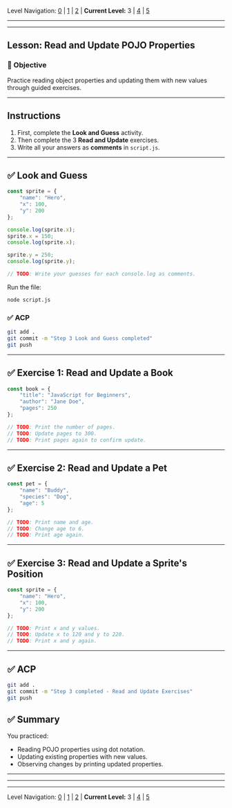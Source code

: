 Level Navigation: [0](./lesson-4-pojo-lv0.md) | [1](./lesson-4-pojo-lv1.md) | [2](./lesson-4-pojo-lv2.md) | **Current Level:** 3 | [4](./lesson-4-pojo-lv4.md) | [5](./lesson-4-pojo-lv5.md)

---


---

## Lesson: Read and Update POJO Properties

### 🎯 Objective

Practice reading object properties and updating them with new values through guided exercises.

---

## **Instructions**

1. First, complete the **Look and Guess** activity.
2. Then complete the 3 **Read and Update** exercises.
3. Write all your answers as **comments** in `script.js`.

---

## ✅ **Look and Guess**

```js
const sprite = {
    "name": "Hero",
    "x": 100,
    "y": 200
};

console.log(sprite.x);
sprite.x = 150;
console.log(sprite.x);

sprite.y = 250;
console.log(sprite.y);

// TODO: Write your guesses for each console.log as comments.
```

Run the file:

```bash
node script.js
```

### ✅ **ACP**

```bash
git add .
git commit -m "Step 3 Look and Guess completed"
git push
```

---

## ✅ **Exercise 1: Read and Update a Book**

```js
const book = {
    "title": "JavaScript for Beginners",
    "author": "Jane Doe",
    "pages": 250
};

// TODO: Print the number of pages.
// TODO: Update pages to 300.
// TODO: Print pages again to confirm update.
```

---

## ✅ **Exercise 2: Read and Update a Pet**

```js
const pet = {
    "name": "Buddy",
    "species": "Dog",
    "age": 5
};

// TODO: Print name and age.
// TODO: Change age to 6.
// TODO: Print age again.
```

---

## ✅ **Exercise 3: Read and Update a Sprite's Position**

```js
const sprite = {
    "name": "Hero",
    "x": 100,
    "y": 200
};

// TODO: Print x and y values.
// TODO: Update x to 120 and y to 220.
// TODO: Print x and y again.
```

---

## ✅ **ACP**

```bash
git add .
git commit -m "Step 3 completed - Read and Update Exercises"
git push
```

## ✅ **Summary**

You practiced:

* Reading POJO properties using dot notation.
* Updating existing properties with new values.
* Observing changes by printing updated properties.

---


---


---

Level Navigation: [0](./lesson-4-pojo-lv0.md) | [1](./lesson-4-pojo-lv1.md) | [2](./lesson-4-pojo-lv2.md) | **Current Level:** 3 | [4](./lesson-4-pojo-lv4.md) | [5](./lesson-4-pojo-lv5.md)
